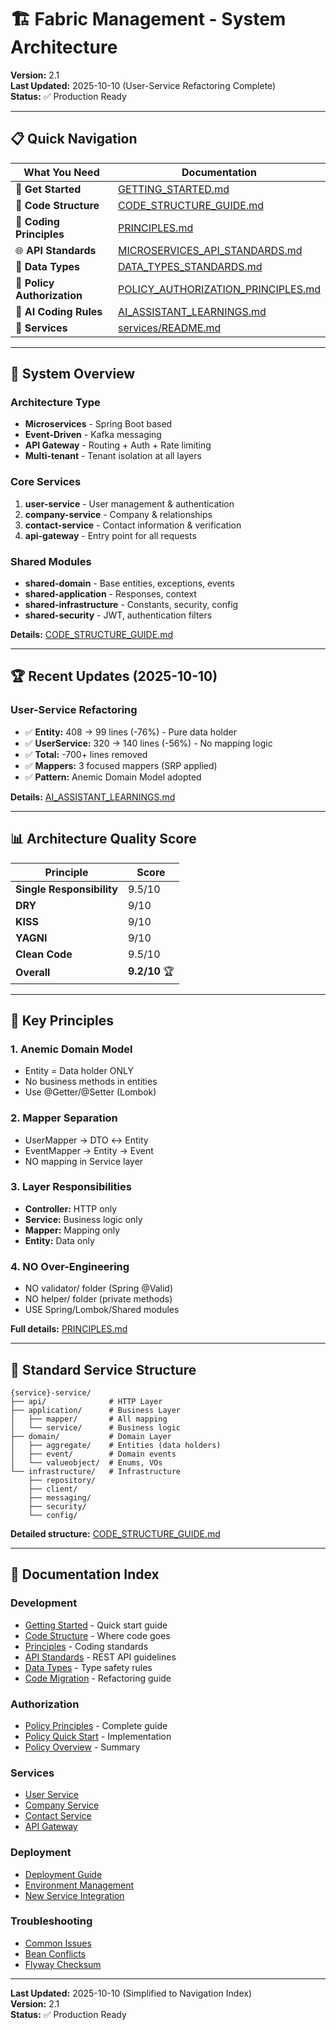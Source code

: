 # 🏗️ Fabric Management - System Architecture

**Version:** 2.1  
**Last Updated:** 2025-10-10 (User-Service Refactoring Complete)  
**Status:** ✅ Production Ready

---

## 📋 Quick Navigation

| What You Need               | Documentation                                                                        |
| --------------------------- | ------------------------------------------------------------------------------------ |
| 🚀 **Get Started**          | [GETTING_STARTED.md](development/GETTING_STARTED.md)                                 |
| 📁 **Code Structure**       | [CODE_STRUCTURE_GUIDE.md](development/CODE_STRUCTURE_GUIDE.md)                       |
| 📖 **Coding Principles**    | [PRINCIPLES.md](development/PRINCIPLES.md)                                           |
| 🌐 **API Standards**        | [MICROSERVICES_API_STANDARDS.md](development/MICROSERVICES_API_STANDARDS.md)         |
| 🔢 **Data Types**           | [DATA_TYPES_STANDARDS.md](development/DATA_TYPES_STANDARDS.md)                       |
| 🔐 **Policy Authorization** | [POLICY_AUTHORIZATION_PRINCIPLES.md](development/POLICY_AUTHORIZATION_PRINCIPLES.md) |
| 🤖 **AI Coding Rules**      | [AI_ASSISTANT_LEARNINGS.md](AI_ASSISTANT_LEARNINGS.md)                               |
| 🔧 **Services**             | [services/README.md](services/README.md)                                             |

---

## 🎯 System Overview

### Architecture Type

- **Microservices** - Spring Boot based
- **Event-Driven** - Kafka messaging
- **API Gateway** - Routing + Auth + Rate limiting
- **Multi-tenant** - Tenant isolation at all layers

### Core Services

1. **user-service** - User management & authentication
2. **company-service** - Company & relationships
3. **contact-service** - Contact information & verification
4. **api-gateway** - Entry point for all requests

### Shared Modules

- **shared-domain** - Base entities, exceptions, events
- **shared-application** - Responses, context
- **shared-infrastructure** - Constants, security, config
- **shared-security** - JWT, authentication filters

**Details:** [CODE_STRUCTURE_GUIDE.md](development/CODE_STRUCTURE_GUIDE.md)

---

## 🏆 Recent Updates (2025-10-10)

### User-Service Refactoring

- ✅ **Entity:** 408 → 99 lines (-76%) - Pure data holder
- ✅ **UserService:** 320 → 140 lines (-56%) - No mapping logic
- ✅ **Total:** -700+ lines removed
- ✅ **Mappers:** 3 focused mappers (SRP applied)
- ✅ **Pattern:** Anemic Domain Model adopted

**Details:** [AI_ASSISTANT_LEARNINGS.md](AI_ASSISTANT_LEARNINGS.md)

---

## 📊 Architecture Quality Score

| Principle                 | Score         |
| ------------------------- | ------------- |
| **Single Responsibility** | 9.5/10        |
| **DRY**                   | 9/10          |
| **KISS**                  | 9/10          |
| **YAGNI**                 | 9/10          |
| **Clean Code**            | 9.5/10        |
| **Overall**               | **9.2/10** 🏆 |

---

## 🎯 Key Principles

### 1. Anemic Domain Model

- Entity = Data holder ONLY
- No business methods in entities
- Use @Getter/@Setter (Lombok)

### 2. Mapper Separation

- UserMapper → DTO ↔ Entity
- EventMapper → Entity → Event
- NO mapping in Service layer

### 3. Layer Responsibilities

- **Controller:** HTTP only
- **Service:** Business logic only
- **Mapper:** Mapping only
- **Entity:** Data only

### 4. NO Over-Engineering

- NO validator/ folder (Spring @Valid)
- NO helper/ folder (private methods)
- USE Spring/Lombok/Shared modules

**Full details:** [PRINCIPLES.md](development/PRINCIPLES.md)

---

## 📂 Standard Service Structure

```
{service}-service/
├── api/              # HTTP Layer
├── application/      # Business Layer
│   ├── mapper/       # All mapping
│   └── service/      # Business logic
├── domain/           # Domain Layer
│   ├── aggregate/    # Entities (data holders)
│   ├── event/        # Domain events
│   └── valueobject/  # Enums, VOs
└── infrastructure/   # Infrastructure
    ├── repository/
    ├── client/
    ├── messaging/
    ├── security/
    └── config/
```

**Detailed structure:** [CODE_STRUCTURE_GUIDE.md](development/CODE_STRUCTURE_GUIDE.md)

---

## 🔗 Documentation Index

### Development

- [Getting Started](development/GETTING_STARTED.md) - Quick start guide
- [Code Structure](development/CODE_STRUCTURE_GUIDE.md) - Where code goes
- [Principles](development/PRINCIPLES.md) - Coding standards
- [API Standards](development/MICROSERVICES_API_STANDARDS.md) - REST API guidelines
- [Data Types](development/DATA_TYPES_STANDARDS.md) - Type safety rules
- [Code Migration](development/CODE_MIGRATION_GUIDE.md) - Refactoring guide

### Authorization

- [Policy Principles](development/POLICY_AUTHORIZATION_PRINCIPLES.md) - Complete guide
- [Policy Quick Start](development/POLICY_AUTHORIZATION_QUICK_START.md) - Implementation
- [Policy Overview](development/POLICY_AUTHORIZATION.md) - Summary

### Services

- [User Service](services/user-service.md)
- [Company Service](services/company-service.md)
- [Contact Service](services/contact-service.md)
- [API Gateway](services/api-gateway.md)

### Deployment

- [Deployment Guide](deployment/DEPLOYMENT_GUIDE.md)
- [Environment Management](deployment/ENVIRONMENT_MANAGEMENT_BEST_PRACTICES.md)
- [New Service Integration](deployment/NEW_SERVICE_INTEGRATION_GUIDE.md)

### Troubleshooting

- [Common Issues](troubleshooting/COMMON_ISSUES_AND_SOLUTIONS.md)
- [Bean Conflicts](troubleshooting/BEAN_CONFLICT_RESOLUTION.md)
- [Flyway Checksum](troubleshooting/FLYWAY_CHECKSUM_MISMATCH.md)

---

**Last Updated:** 2025-10-10 (Simplified to Navigation Index)  
**Version:** 2.1  
**Status:** ✅ Production Ready
